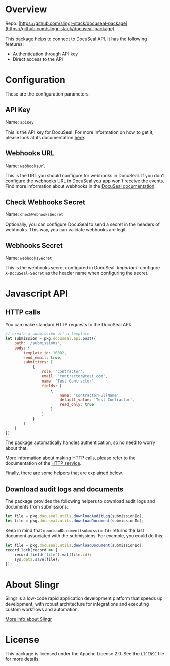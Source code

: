 # Overview

Repo: [https://github.com/slingr-stack/docuseal-package](https://github.com/slingr-stack/docuseal-package)

This package helps to connect to DocuSeal API. It has the following features:

- Authentication through API key
- Direct access to the API

# Configuration

These are the configuration parameters:

## API Key

Name: `apiKey`

This is the API key for DocuSeal. For more information on how to get it, please look at its documentation [here](https://ai.google.dev/gemini-api/docs/api-key).

## Webhooks URL

Name: `webhooksUrl`

This is the URL you should configure for webhooks in DocuSeal. If you don't configure the webhooks URL in DocuSeal you app won't receive the events. Find more information about webhooks in the [DocuSeal documentation](https://www.docuseal.co/docs/api#form-webhook).

## Check Webhooks Secret

Name: `checkWebhooksSecret`

Optionally, you can configure DocuSeal to send a secret in the headers of webhooks. This way, you can validate webhooks are legit.

## Webhooks Secret

Name: `webhooksSecret`

This is the webhooks secret configured in DocuSeal. *Important*: configure `X-DocuSeal-Secret` as the header name when configuring the secret.

# Javascript API

## HTTP calls

You can make standard HTTP requests to the DocuSeal API:

```js
// create a submission off a template
let submission = pkg.docuseal.api.post({
    path: '/submissions',
    body: {
        template_id: 10002,
        send_email: true,
        submitters: [
            {
                role: 'Contractor',
                email: 'contractor@test.com',
                name: 'Test Contractor',
                fields: [
                    {
                        name: 'ContractorFullName',
                        default_value: 'Test Contractor',
                        read_only: true
                    }
                ]
            }
        ]
    }
});
```

The package automatically handles authentication, so no need to worry about that.

More information about making HTTP calls, please refer to the documentation of the [HTTP service](https://github.com/slingr-stack/http-service).

Finally, there are some helpers that are explained below.

## Download audit logs and documents

The package provides the following helpers to download audit logs and documents from submissions:

```js
let file = pkg.docuseal.utils.downloadAuditLog(submissionId);
let file = pkg.docuseal.utils.downloadDocument(submissionId);
```

Keep in mind that `downloadDocument(submissionId)` returns the last document associated with the submissions. For example, you could do this:

```js
let file = pkg.docuseal.utils.downloadDocument(submissionId);
record.lock(record => {
    record.field('file').val(file.id);
    sys.data.save(file);
});
```

# About Slingr

Slingr is a low-code rapid application development platform that speeds up development,
with robust architecture for integrations and executing custom workflows and automation.

[More info about Slingr](https://slingr.io)

# License

This package is licensed under the Apache License 2.0. See the `LICENSE` file for more details.
